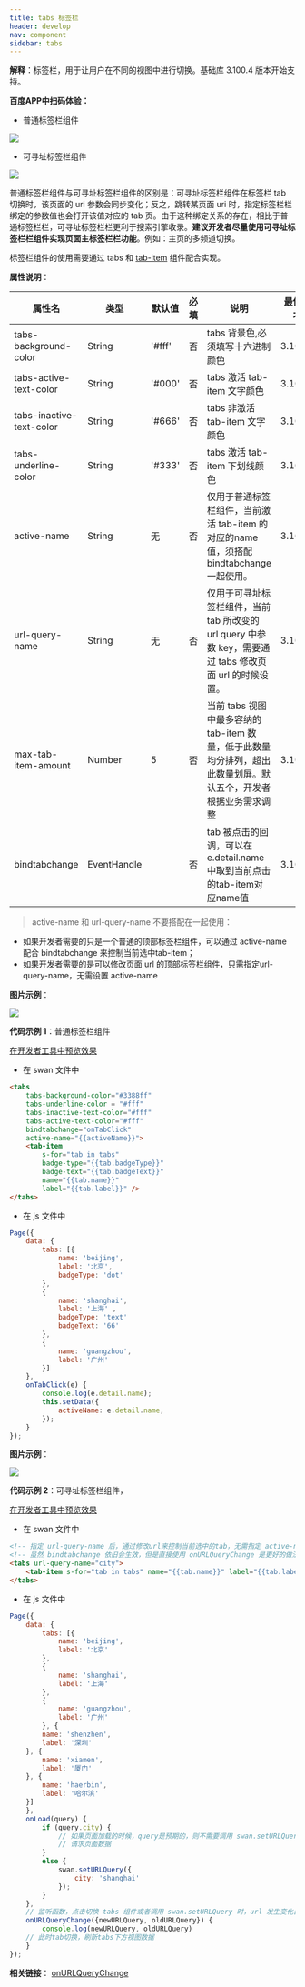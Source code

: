 ```yaml
---
title: tabs 标签栏
header: develop
nav: component
sidebar: tabs
---
```




**解释**：标签栏，用于让用户在不同的视图中进行切换。基础库 3.100.4 版本开始支持。

**百度APP中扫码体验：**

* 普通标签栏组件

<img src="https://b.bdstatic.com/miniapp/assets/images/doc_demo/normalTabs.png"  class="demo-qrcode-image" />


* 可寻址标签栏组件

<img src="//b.bdstatic.com/miniapp/assets/images/doc_demo/urlTabs.png"  class="demo-qrcode-image" />


普通标签栏组件与可寻址标签栏组件的区别是：可寻址标签栏组件在标签栏 tab 切换时，该页面的 uri 参数会同步变化；反之，跳转某页面 uri 时，指定标签栏栏绑定的参数值也会打开该值对应的 tab 页。由于这种绑定关系的存在，相比于普通标签栏栏，可寻址标签栏栏更利于搜索引擎收录。**建议开发者尽量使用可寻址标签栏栏组件实现页面主标签栏栏功能**。例如：主页的多频道切换。

标签栏组件的使用需要通过 tabs 和 [tab-item](https://smartprogram.baidu.com/docs/develop/component/tab-item/) 组件配合实现。

**属性说明**：

|属性名 |类型  |默认值  | 必填 |说明|最低版本|
|---- | ---- | ---- |---- |---- |---- |
|tabs-background-color|	String|	'#fff'| 否 |tabs 背景色,必须填写十六进制颜色|3.100.4|
|tabs-active-text-color| String |'#000'  |否 |tabs 激活 tab-item 文字颜色|3.100.4|
|tabs-inactive-text-color| String | '#666' |否 |tabs 非激活 tab-item 文字颜色|3.100.4|
|tabs-underline-color| String | '#333' |否 |tabs 激活 tab-item 下划线颜色|3.100.4|
|active-name| String | 无 | 否 |仅用于普通标签栏组件，当前激活 tab-item 的 对应的name 值，须搭配bindtabchange 一起使用。|3.100.4|
|url-query-name| String | 无 |否 |仅用于可寻址标签栏组件，当前 tab 所改变的 url query 中参数 key，需要通过 tabs 修改页面 url 的时候设置。|3.100.4|
|max-tab-item-amount| Number | 5 |否 |当前 tabs 视图中最多容纳的 tab-item 数量，低于此数量均分排列，超出此数量划屏。默认五个，开发者根据业务需求调整|3.100.4|
|bindtabchange| EventHandle |  |否 |tab 被点击的回调，可以在e.detail.name中取到当前点击的tab-item对应name值|3.100.4|

> active-name 和 url-query-name 不要搭配在一起使用：
* 如果开发者需要的只是一个普通的顶部标签栏组件，可以通过 active-name 配合 bindtabchange 来控制当前选中tab-item；
* 如果开发者需要的是可以修改页面 url 的顶部标签栏组件，只需指定url-query-name，无需设置 active-name

**图片示例**：

<div class="m-doc-custom-examples">
    <div class="m-doc-custom-examples-correct">
        <img src="https://b.bdstatic.com/miniapp/image/normalTabs.gif">
    </div>
    <div class="m-doc-custom-examples-correct">
        <img src=" ">
    </div>
    <div class="m-doc-custom-examples-correct">
        <img src=" ">
    </div>     
</div>

**代码示例 1**：普通标签栏组件

<a href="swanide://fragment/ffdd42b9621602c7a89cdfa7e4cfab7b1566986567638" title="在开发者工具中预览效果" target="_blank">在开发者工具中预览效果</a>

* 在 swan 文件中

```html
<tabs
    tabs-background-color="#3388ff"
    tabs-underline-color = "#fff"
    tabs-inactive-text-color="#fff"
    tabs-active-text-color="#fff"
    bindtabchange="onTabClick"
    active-name="{{activeName}}">
    <tab-item
        s-for="tab in tabs"
        badge-type="{{tab.badgeType}}"
        badge-text="{{tab.badgeText}}"
        name="{{tab.name}}"
        label="{{tab.label}}" />
</tabs>
```

* 在 js 文件中

```js
Page({
    data: {
        tabs: [{
            name: 'beijing',
            label: '北京',
            badgeType: 'dot'
        },
        {
            name: 'shanghai',
            label: '上海' ,
            badgeType: 'text'
            badgeText: '66'
        },
        {
            name: 'guangzhou',
            label: '广州'
        }]
    },
    onTabClick(e) {
        console.log(e.detail.name);
        this.setData({
            activeName: e.detail.name,
        });
    }
});
```

**图片示例**：

<div class="m-doc-custom-examples">
    <div class="m-doc-custom-examples-correct">
        <img src="https://b.bdstatic.com/miniapp/images/tabUrls1.gif">
    </div>
    <div class="m-doc-custom-examples-correct">
        <img src=" ">
    </div>
    <div class="m-doc-custom-examples-correct">
        <img src=" ">
    </div>     
</div>

**代码示例 2**：可寻址标签栏组件，

<a href="swanide://fragment/794216313384422b8dbf901aed3240441574300960227" title="在开发者工具中预览效果" target="_blank">在开发者工具中预览效果</a>


* 在 swan 文件中

```html
<!-- 指定 url-query-name 后，通过修改url来控制当前选中的tab，无需指定 active-name -->
<!-- 虽然 bindtabchange 依旧会生效，但是直接使用 onURLQueryChange 是更好的做法 -->
<tabs url-query-name="city">
    <tab-item s-for="tab in tabs" name="{{tab.name}}" label="{{tab.label}}" />
</tabs>
```

* 在 js 文件中

```js
Page({
    data: {
        tabs: [{
            name: 'beijing',
            label: '北京'
        },
        {
            name: 'shanghai',
            label: '上海'
        },
        {
            name: 'guangzhou',
            label: '广州'
        }, {
	    name: 'shenzhen',
	    label: '深圳'
	}, {
	    name: 'xiamen',
	    label: '厦门'
	}, {
	    name: 'haerbin',
	    label: '哈尔滨'
	}]
    },
    onLoad(query) {
        if (query.city) {
            // 如果页面加载的时候，query是预期的，则不需要调用 swan.setURLQuery
            // 请求页面数据
        }
        else {
            swan.setURLQuery({
                city: 'shanghai'
            });
        }
    },
    // 监听函数，点击切换 tabs 组件或者调用 swan.setURLQuery 时，url 发生变化自动触发
    onURLQueryChange({newURLQuery, oldURLQuery}) {
        console.log(newURLQuery, oldURLQuery)
	// 此时tab切换，刷新tabs下方视图数据
    }
});

```
**相关链接**：
[onURLQueryChange](https://smartprogram.baidu.com/docs/develop/api/url_query/onURLQueryChange/)